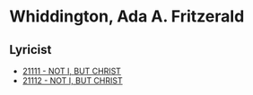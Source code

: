 # Whiddington, Ada A. Fritzerald

## Lyricist

- [21111 - NOT I, BUT CHRIST](/hymns/21111.md)
- [21112 - NOT I, BUT CHRIST](/hymns/21112.md)

